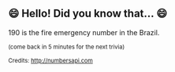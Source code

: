 ## :smile: Hello! Did you know that... :smile:
190 is the fire emergency number in the Brazil.

<sup>(come back in 5 minutes for the next trivia)</sup>


<sup>Credits: http://numbersapi.com</sup>
